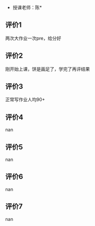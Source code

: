 - 授课老师：陈* 

## 评价1

两次大作业一次pre，给分好
## 评价2

刚开始上课，饼是画足了，学完了再评结果
## 评价3

正常写作业人均90+
## 评价4

nan
## 评价5

nan
## 评价6

nan
## 评价7

nan
